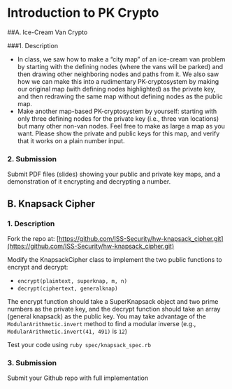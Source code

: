 # Introduction to PK Crypto

##A. Ice-Cream Van Crypto

###1. Description
- In class, we saw how to make a “city map” of an ice-cream van problem by starting with the defining nodes (where the vans will be parked) and then drawing other neighboring nodes and paths from it. We also saw how we can make this into a rudimentary PK-cryptosystem by making our original map (with defining nodes highlighted) as the private key, and then redrawing the same map without defining nodes as the public map.
- Make another map-based PK-cryptosystem by yourself: starting with only three defining nodes for the private key (i.e., three van locations) but many other non-van nodes. Feel free to make as large a map as you want. Please show the private and public keys for this map, and verify that it works on a plain number input.

### 2. Submission

Submit PDF files (slides) showing your public and private key maps, and a demonstration of it encrypting and decrypting a number.

## B. Knapsack Cipher

### 1. Description

Fork the repo at: [https://github.com/ISS-Security/hw-knapsack_cipher.git](https://github.com/ISS-Security/hw-knapsack_cipher.git)

Modify the KnapsackCipher class to implement the two public functions to encrypt and decrypt:
- `encrypt(plaintext, superknap, m, n)`
- `decrypt(ciphertext, generalknap)`

The encrypt function should take a SuperKnapsack object and two prime numbers as the private key, and the decrypt function should take an array (general knapsack) as the public key. You may take advantage of the `ModularArithmetic.invert` method to find a modular inverse (e.g., `ModularArithmetic.invert(41, 491)` is `12`)

Test your code using `ruby spec/knapsack_spec.rb`

### 3. Submission

Submit your Github repo with full implementation
